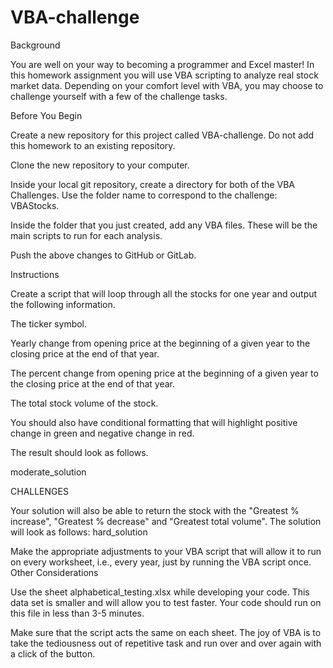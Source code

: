 # VBA-challenge

Background

You are well on your way to becoming a programmer and Excel master! In this homework assignment you will use VBA scripting to analyze real stock market data. Depending on your comfort level with VBA, you may choose to challenge yourself with a few of the challenge tasks.

Before You Begin

Create a new repository for this project called VBA-challenge. Do not add this homework to an existing repository.

Clone the new repository to your computer.

Inside your local git repository, create a directory for both of the VBA Challenges. Use the folder name to correspond to the challenge: VBAStocks.

Inside the folder that you just created, add any VBA files. These will be the main scripts to run for each analysis.

Push the above changes to GitHub or GitLab.



Instructions

Create a script that will loop through all the stocks for one year and output the following information.

The ticker symbol.

Yearly change from opening price at the beginning of a given year to the closing price at the end of that year.

The percent change from opening price at the beginning of a given year to the closing price at the end of that year.

The total stock volume of the stock.

You should also have conditional formatting that will highlight positive change in green and negative change in red.

The result should look as follows.

moderate_solution




CHALLENGES

Your solution will also be able to return the stock with the "Greatest % increase", "Greatest % decrease" and "Greatest total volume". The solution will look as follows:
hard_solution

Make the appropriate adjustments to your VBA script that will allow it to run on every worksheet, i.e., every year, just by running the VBA script once.
Other Considerations

Use the sheet alphabetical_testing.xlsx while developing your code. This data set is smaller and will allow you to test faster. Your code should run on this file in less than 3-5 minutes.

Make sure that the script acts the same on each sheet. The joy of VBA is to take the tediousness out of repetitive task and run over and over again with a click of the button.


